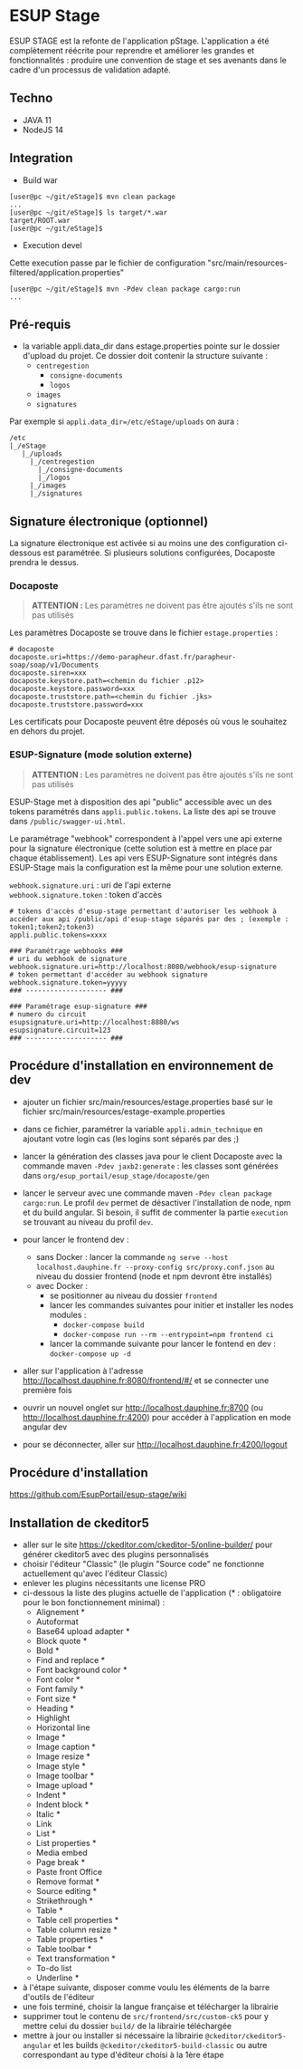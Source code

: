 # ESUP Stage

ESUP STAGE est la refonte de l'application pStage. L'application a été complètement réécrite pour reprendre et améliorer les grandes et fonctionnalités : produire une convention de stage et ses avenants dans le cadre d'un processus de validation adapté. 

## Techno

* JAVA 11
* NodeJS 14


## Integration

* Build war

~~~shell
[user@pc ~/git/eStage]$ mvn clean package
...
[user@pc ~/git/eStage]$ ls target/*.war
target/ROOT.war
[user@pc ~/git/eStage]$ 
~~~

* Execution devel

Cette execution passe par le fichier de configuration "src/main/resources-filtered/application.properties"

~~~shell
[user@pc ~/git/eStage]$ mvn -Pdev clean package cargo:run
...
~~~

## Pré-requis

* la variable appli.data_dir dans estage.properties pointe sur le dossier d'upload du projet. Ce dossier doit contenir la structure suivante :
  * `centregestion`
    * `consigne-documents`
    * `logos`
  * `images`
  * `signatures`

Par exemple si `appli.data_dir=/etc/eStage/uploads` on aura :
```
/etc
|_/eStage
   |_/uploads
     |_/centregestion
       |_/consigne-documents
       |_/logos
     |_/images
     |_/signatures
```

## Signature électronique (optionnel)

La signature électronique est activée si au moins une des configuration ci-dessous est paramétrée. Si plusieurs solutions configurées, Docaposte prendra le dessus.

### Docaposte

> **ATTENTION :** Les paramètres ne doivent pas être ajoutés s'ils ne sont pas utilisés

Les paramètres Docaposte se trouve dans le fichier `estage.properties` :
```properties
# docaposte
docaposte.uri=https://demo-parapheur.dfast.fr/parapheur-soap/soap/v1/Documents
docaposte.siren=xxx
docaposte.keystore.path=<chemin du fichier .p12>
docaposte.keystore.password=xxx
docaposte.truststore.path=<chemin du fichier .jks>
docaposte.truststore.password=xxx
```
Les certificats pour Docaposte peuvent être déposés où vous le souhaitez en dehors du projet.

### ESUP-Signature (mode solution externe)

> **ATTENTION :** Les paramètres ne doivent pas être ajoutés s'ils ne sont pas utilisés

ESUP-Stage met à disposition des api "public" accessible avec un des tokens paramétrés dans `appli.public.tokens`. La liste des api se trouve dans `/public/swagger-ui.html`.

Le paramétrage "webhook" correspondent à l'appel vers une api externe pour la signature électronique (cette solution est à mettre en place par chaque établissement). Les api vers ESUP-Signature sont intégrés dans ESUP-Stage mais la configuration est la même pour une solution externe.

`webhook.signature.uri` : uri de l'api externe\
`webhook.signature.token` : token d'accès

```properties
# tokens d'accès d'esup-stage permettant d'autoriser les webhook à accéder aux api /public/api d'esup-stage séparés par des ; (exemple : token1;token2;token3)
appli.public.tokens=xxxx

### Paramétrage webhooks ###
# uri du webhook de signature
webhook.signature.uri=http://localhost:8080/webhook/esup-signature
# token permettant d'accéder au webhook signature
webhook.signature.token=yyyyy
### -------------------- ###

### Paramétrage esup-signature ###
# numero du circuit
esupsignature.uri=http://localhost:8880/ws
esupsignature.circuit=123
### -------------------- ###
```

## Procédure d'installation en environnement de dev

* ajouter un fichier src/main/resources/estage.properties basé sur le fichier src/main/resources/estage-example.properties 

* dans ce fichier, paramétrer la variable `appli.admin_technique` en ajoutant votre login cas (les logins sont séparés par des ;)
* lancer la génération des classes java pour le client Docaposte avec la commande maven `-Pdev jaxb2:generate` : les classes sont générées dans `org/esup_portail/esup_stage/docaposte/gen`
* lancer le serveur avec une commande maven `-Pdev clean package cargo:run`. Le profil `dev` permet de désactiver l'installation de node, npm et du build angular. Si besoin, il suffit de commenter la partie `execution` se trouvant au niveau du profil `dev`.
* pour lancer le frontend dev :
  * sans Docker : lancer la commande `ng serve --host localhost.dauphine.fr --proxy-config src/proxy.conf.json` au niveau du dossier frontend (node et npm devront être installés)
  * avec Docker :
    * se positionner au niveau du dossier `frontend`
    * lancer les commandes suivantes pour initier et installer les nodes modules :
      * `docker-compose build`
      * `docker-compose run --rm --entrypoint=npm frontend ci`
    * lancer la commande suivante pour lancer le fontend en dev : `docker-compose up -d`
* aller sur l'application à l'adresse http://localhost.dauphine.fr:8080/frontend/#/ et se connecter une première fois
* ouvrir un nouvel onglet sur http://localhost.dauphine.fr:8700 (ou http://localhost.dauphine.fr:4200) pour accéder à l'application en mode angular dev
* pour se déconnecter, aller sur http://localhost.dauphine.fr:4200/logout

## Procédure d'installation

https://github.com/EsupPortail/esup-stage/wiki

## Installation de ckeditor5

* aller sur le site https://ckeditor.com/ckeditor-5/online-builder/ pour générer ckeditor5 avec des plugins personnalisés
* choisir l'éditeur "Classic" (le plugin "Source code" ne fonctionne actuellement qu'avec l'éditeur Classic)
* enlever les plugins nécessitants une license PRO
* ci-dessous la liste des plugins actuelle de l'application (* : obligatoire pour le bon fonctionnement minimal) :
  * Alignement *
  * Autoformat
  * Base64 upload adapter *
  * Block quote *
  * Bold *
  * Find and replace *
  * Font background color *
  * Font color * 
  * Font family *
  * Font size *
  * Heading *
  * Highlight
  * Horizontal line
  * Image *
  * Image caption *
  * Image resize *
  * Image style *
  * Image toolbar *
  * Image upload *
  * Indent *
  * Indent block *
  * Italic *
  * Link
  * List *
  * List properties *
  * Media embed
  * Page break *
  * Paste front Office
  * Remove format *
  * Source editing *
  * Strikethrough *
  * Table *
  * Table cell properties *
  * Table column resize *
  * Table properties *
  * Table toolbar *
  * Text transformation *
  * To-do list
  * Underline *
* à l'étape suivante, disposer comme voulu les éléments de la barre d'outils de l'éditeur
* une fois terminé, choisir la langue française et télécharger la librairie
* supprimer tout le contenu de `src/frontend/src/custom-ck5` pour y mettre celui du dossier `build/` de la librairie téléchargée
* mettre à jour ou installer si nécessaire la librairie `@ckeditor/ckeditor5-angular` et les builds `@ckeditor/ckeditor5-build-classic` ou autre correspondant au type d'éditeur choisi à la 1ère étape
